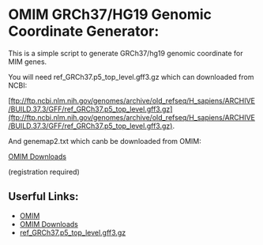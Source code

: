 OMIM GRCh37/HG19 Genomic Coordinate Generator:
==============================================

This is a simple script to generate GRCh37/hg19 genomic coordinate for MIM genes.

You will need ref_GRCh37.p5_top_level.gff3.gz which can downloaded from NCBI:

[ftp://ftp.ncbi.nlm.nih.gov/genomes/archive/old_refseq/H_sapiens/ARCHIVE/BUILD.37.3/GFF/ref_GRCh37.p5_top_level.gff3.gz](ftp://ftp.ncbi.nlm.nih.gov/genomes/archive/old_refseq/H_sapiens/ARCHIVE/BUILD.37.3/GFF/ref_GRCh37.p5_top_level.gff3.gz).

And genemap2.txt which canb be downloaded from OMIM:

[OMIM Downloads](https://omim.org/downloads)

(registration required)


Userful Links:
--------------

- [OMIM](https://omim.org/)
- [OMIM Downloads](https://omim.org/downloads)
- [ref_GRCh37.p5_top_level.gff3.gz](ftp://ftp.ncbi.nlm.nih.gov/genomes/archive/old_refseq/H_sapiens/ARCHIVE/BUILD.37.3/GFF/ref_GRCh37.p5_top_level.gff3.gz)


